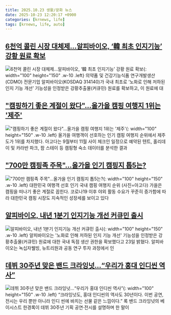 ```yaml
---
title: 2025.10.23 생활/문화 뉴스
date: 2025-10-23 12:20:17 +0900
categories: [krnews, life]
tags: [krnews, life, auto]
---
```

## [6천억 콜린 시장 대체제…알피바이오, ‘韓 최초 인지기능’ 강황 원료 확보](https://n.news.naver.com/mnews/article/215/0001228043)

![6천억 콜린 시장 대체제…알피바이오, ‘韓 최초 인지기능’ 강황 원료 확보](https://mimgnews.pstatic.net/image/origin/215/2025/10/23/1228043.jpg?type=nf220_150){: width="100" height="150" .w-10 .left}
의약품 및 건강기능식품 연구개발생산(CDMO) 전문기업 알피바이오(KOSDAQ 314140)가 국내 최초로 ‘노화로 인해 저하된 인지 기능 개선’ 기능성을 인정받은 강황추출물(커큐민) 원료를 확보하고, 이 원료에 대

## ["캠핑하기 좋은 계절이 왔다"…올가을 캠핑 여행지 1위는 '제주'](https://n.news.naver.com/mnews/article/015/0005200861)

!["캠핑하기 좋은 계절이 왔다"…올가을 캠핑 여행지 1위는 '제주'](https://mimgnews.pstatic.net/image/origin/015/2025/10/23/5200861.jpg?type=nf220_150){: width="100" height="150" .w-10 .left}
올가을 여행객이 선호하는 인기 캠핑 여행지 순위에서 제주도가 1위를 차지했다. 아고다는 9월부터 11월 사이 체크인 일정으로 예약된 텐트, 홀리데이 및 카라반 파크, 팜 스테이 등 캠핑형 숙소 데이터를 분석한 결과

## ["700만 캠핑족 주목"…올가을 인기 캠핑지 톱5는?](https://n.news.naver.com/mnews/article/018/0006144628)

!["700만 캠핑족 주목"…올가을 인기 캠핑지 톱5는?](https://mimgnews.pstatic.net/image/origin/018/2025/10/23/6144628.jpg?type=nf220_150){: width="100" height="150" .w-10 .left}
대한민국 여행객 선호 인기 국내 캠핑 여행지 순위 (사진=아고다) 가을은 캠핑을 떠나기 좋은 계절로 꼽힌다. 코로나19 이후 야외 활동 수요가 꾸준히 증가함에 따라 대한민국 캠핑 시장도 지속적인 성장세를 보이고 있다

## [알피바이오, 내년 1분기 인지기능 개선 커큐민 출시](https://n.news.naver.com/mnews/article/030/0003361913)

![알피바이오, 내년 1분기 인지기능 개선 커큐민 출시](https://mimgnews.pstatic.net/image/origin/030/2025/10/23/3361913.jpg?type=nf220_150){: width="100" height="150" .w-10 .left}
알피바이오는 '노화로 인해 저하된 인지 기능 개선' 기능성을 인정받은 강황추출물(커큐민) 원료에 대한 국내 독점 생산 권한을 확보했다고 23일 밝혔다. 알피바이오는 녹십자웰빙, 뉴트리원과 공동 연구 투자 과정에서 인

## [데뷔 30주년 맞은 밴드 크라잉넛…“우리가 홍대 인디씬 역사”](https://n.news.naver.com/mnews/article/025/0003477117)

![데뷔 30주년 맞은 밴드 크라잉넛…“우리가 홍대 인디씬 역사”](https://mimgnews.pstatic.net/image/origin/025/2025/10/22/3477117.jpg?type=nf220_150){: width="100" height="150" .w-10 .left}
“크라잉넛도, 홍대 인디씬의 역사도 30년이다. 이번 공연, 전시는 우리 뿐만 아니라 인디 씬에 바치는 선물 같은 느낌이다.” 록 밴드 크라잉넛의 베이시스트 한경록이 데뷔 30주년 기획 공연·전시를 설명하며 한 말이

